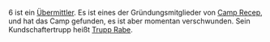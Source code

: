6 ist ein [Übermittler](../Creatures/Warforged.md#Übermittler). Es ist eines der Gründungsmitglieder von [Camp Recep](../Locations/Camp%20Recep.md), und hat das Camp gefunden, es ist aber momentan verschwunden. Sein Kundschaftertrupp heißt [Trupp Rabe](../Assemblies/Trupp%20Rabe.md).
